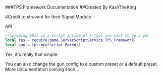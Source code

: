 ###TPS Framework Documentation
##Created By KashTheKing

#Credit to stravant for their Signal Module

API
```lua
--Assuming this is a script inside of a tool you want to be a gun
local tps = require(game.ServerScriptService.TPS_Framework)
local gun = tps:new(script.Parent)
```

Yes, it's really that simple

You can also change the gun config to a custom preset or a default preset
More documentation coming soon...
